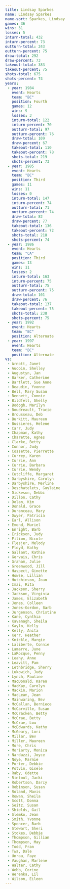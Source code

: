 ```yaml
---
title: Lindsay Sparkes
name: Lindsay Sparkes
name-sort: Sparkes, Lindsay
games: 36
wins: 31
losses: 5
inturn-total: 432
inturn-percent: 73
outturn-total: 243
outturn-percent: 75
draw-total: 292
draw-percent: 73
takeout-total: 383
takeout-percent: 75
shots-total: 675
shots-percent: 74
years:
 - year: 1984
   event: Hearts
   team: "BC"
   position: Fourth
   games: 12
   wins: 9
   losses: 3
   inturn-total: 122
   inturn-percent: 70
   outturn-total: 97
   outturn-percent: 76
   draw-total: 109
   draw-percent: 67
   takeout-total: 110
   takeout-percent: 78
   shots-total: 219
   shots-percent: 73
 - year: 1985
   event: Hearts
   team: "BC"
   position: Third
   games: 11
   wins: 11
   losses: 0
   inturn-total: 147
   inturn-percent: 74
   outturn-total: 71
   outturn-percent: 74
   draw-total: 82
   draw-percent: 77
   takeout-total: 136
   takeout-percent: 72
   shots-total: 218
   shots-percent: 74
 - year: 1986
   event: Hearts
   team: "CA"
   position: Third
   games: 13
   wins: 11
   losses: 2
   inturn-total: 163
   inturn-percent: 75
   outturn-total: 75
   outturn-percent: 75
   draw-total: 101
   draw-percent: 76
   takeout-total: 137
   takeout-percent: 75
   shots-total: 238
   shots-percent: 75
 - year: 1992
   event: Hearts
   team: "BC"
   position: Alternate
 - year: 1997
   event: Hearts
   team: "BC"
   position: Alternate
vs:
 - Arnott, Janet
 - Aucoin, Shelley
 - Augustyn, Jan
 - Barker, Catherine
 - Bartlett, Sue Anne
 - Beaudin, Yvonne
 - Bell, Mary Susan
 - Bennett, Connie
 - Bildfell, Shelly
 - Bodogh, Marilyn
 - Boudreault, Tracie
 - Brousseau, Deb
 - Burkitt, Maureen
 - Bussieres, Helene
 - Carr, Judy
 - Chapman, Kathy
 - Charette, Agnes
 - Clarke, Betty
 - Connor, Judy
 - Cossette, Pierrette
 - Currey, Karen
 - Currie, Ann
 - Currie, Barbara
 - Currie, Wendy
 - Cutcliffe, Margaret
 - Darbyshire, Carolyn
 - Darbyshire, Merline
 - Deschatelets, Guylaine
 - Dickeson, Debbi
 - Dillon, Cathy
 - Dolan, Kim
 - Donald, Grace
 - Duranceau, Mary
 - Dwyer, Patricia
 - Earl, Allison
 - Emond, Muriel
 - Enright, Barb
 - Erickson, Judy
 - Filion, Nicole
 - Flesjer, Melody
 - Floyd, Kathy
 - Gallant, Kathie
 - Gervais, Chris
 - Graham, Julie
 - Greenwood, Jill
 - Haspect, Ginette
 - Howse, Lillian
 - Hutchinson, Joan
 - Imai, Rita
 - Jackson, Sherry
 - Jackson, Virginia
 - James, Elizabeth
 - Jones, Colleen
 - Jones-Gordon, Barb
 - Jurgenson, Christine
 - Kane, Cynthia
 - Kavanagh, Sheila
 - Kaylo, Kelly
 - Kelly, Anita
 - Kerr, Heather
 - Knickle, Margie
 - Laliberte, Connie
 - Lamarre, June
 - LaRocque, Penny
 - Leahy, Anne
 - Leavitt, Pam
 - Lethbridge, Sherry
 - Lukowich, Judy
 - Lynch, Pauline
 - MacDonald, Karen
 - MacKay, Carolyn
 - Mackin, Marion
 - MacLean, Jean
 - Mainwaring, Bev
 - McCallan, Berniece
 - McCarville, Susan
 - McCracken, Betty
 - McCrae, Betty
 - McCrae, Lou
 - McEdwards, Kathy
 - McGeary, Lori
 - Millar, Bev
 - Miller, Maureen
 - More, Chris
 - Moriarty, Monica
 - Narduzzi, Joyce
 - Noye, Marnie
 - Porter, Debbie
 - Potvin, Gisele
 - Raby, Odette
 - Rintoul, Jacki
 - Robertson, Darcy
 - Robinson, Susan
 - Roland, Mavis
 - Rowan, Sheila
 - Scott, Donna
 - Seitz, Susan
 - Shields, Gail
 - Slemko, Jean
 - Smith, Yvonne
 - Spencer, Barb
 - Stewart, Sheri
 - Stokes, Debbie
 - Thompson, Gillian
 - Thompson, May
 - Todd, Fran
 - Twa, Dale
 - Unrau, Faye
 - Vaughan, Marlene
 - Walter, Cathy
 - Webb, Corine
 - Werenka, Lil
 - Wilson, Eileen
---
```

